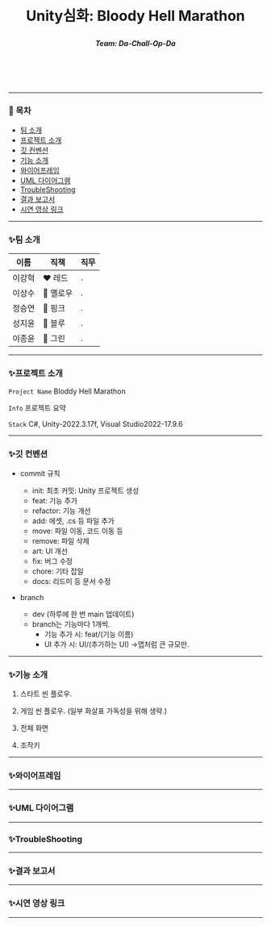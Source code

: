 <br/>
<br/>

# <p align="center"> **Unity심화: Bloody Hell Marathon**  </p>

##### <p align="center"> <b> Team: Da-Chall-Op-Da </b>

<br/>
<br/>

<br/>

---

### 📖 목차
+ [팀 소개](#팀-소개)
+ [프로젝트 소개](#프로젝트-소개)
+ [깃 컨벤션](#깃-컨벤션)
+ [기능 소개](#기능-소개)
+ [와이어프레임](#와이어프레임)
+ [UML 다이어그램](#UML-다이어그램)
+ [TroubleShooting](#TroubleShooting)
+ [결과 보고서](#결과-보고서)
+ [시연 영상 링크](#시연-영상-링크)

---

### ✨팀 소개
| 이름   | 직책 | 직무 |
|--------|------|------|
| 이강혁 | ❤️ 레드 | . |
| 이상수 | 💛 옐로우 | . |
| 정승연 | 🩷 핑크 | . |
| 성지윤 | 💙 블루 | . |
| 이종윤 | 💚 그린 | . |

---

### ✨프로젝트 소개

`Project Name` Bloddy Hell Marathon

 `Info` 프로젝트 요약

 `Stack` C#, Unity-2022.3.17f, Visual Studio2022-17.9.6   

---

### ✨깃 컨벤션

- commit 규칙
    - init: 최초 커밋: Unity 프로젝트 생성
    - feat: 기능 추가
    - refactor: 기능 개선
    - add: 에셋, .cs 등 파일 추가
    - move: 파일 이동, 코드 이동 등
    - remove: 파일 삭제
    - art: UI 개선
    - fix: 버그 수정
    - chore: 기타 잡일
    - docs: 리드미 등 문서 수정
 
- branch
    - dev (하루에 한 번 main 업데이트)
    - branch는 기능마다 1개씩.
        - 기능 추가 시: feat/(기능 이름)
        - UI 추가 시: UI/(추가하는 UI) ->맵처럼 큰 규모만.

---

### ✨기능 소개

1. 스타트 씬 플로우.


2. 게임 씬 플로우. (일부 화살표 가독성을 위해 생략.)


3. 전체 화면


4. 조작키


--- 

### ✨와이어프레임

---

### ✨UML 다이어그램

---

### ✨TroubleShooting

---

### ✨결과 보고서

---

### ✨시연 영상 링크

---

